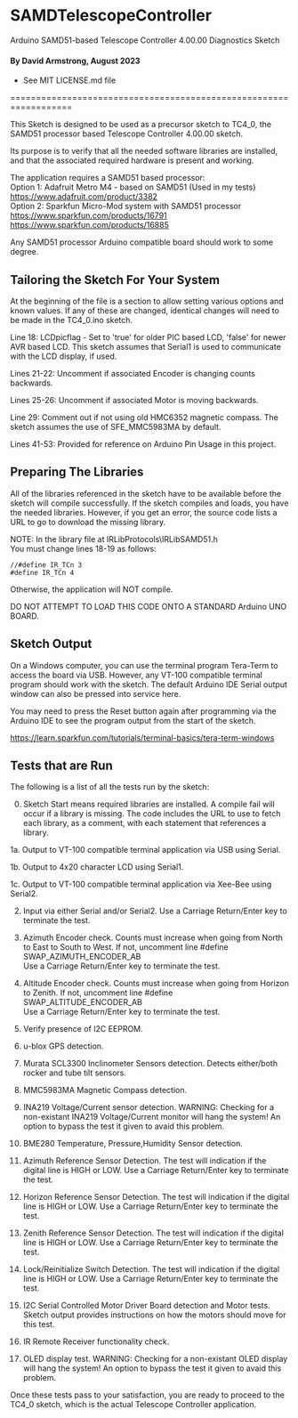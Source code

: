 # SAMDTelescopeController
Arduino SAMD51-based Telescope Controller 4.00.00 Diagnostics Sketch

#### By David Armstrong, August 2023
 - See MIT LICENSE.md file

==================================================================

This Sketch is designed to be used as a precursor sketch to TC4_0,
the SAMD51 processor based Telescope Controller 4.00.00 sketch.

Its purpose is to verify that all the needed software libraries
are installed, and that the associated required hardware is present and
working.

The application requires a SAMD51 based processor:<br>
Option 1: Adafruit Metro M4 - based on SAMD51 (Used in my tests)<br>
https://www.adafruit.com/product/3382 <br>
Option 2: Sparkfun Micro-Mod system with SAMD51 processor<br>
https://www.sparkfun.com/products/16791 <br>
https://www.sparkfun.com/products/16885 

Any SAMD51 processor Arduino compatible board should work to some degree.


## Tailoring the Sketch For Your System

At the beginning of the file is a section to allow setting various options and known values.
If any of these are changed, identical changes will need to be made in the TC4_0.ino sketch.

Line 18: LCDpicflag - Set to 'true' for older PIC based LCD, 'false' for newer AVR based LCD. This sketch assumes that Serial1 is used to communicate with the LCD display, if used.

Lines 21-22: Uncomment if associated Encoder is changing counts backwards.

Lines 25-26: Uncomment if associated Motor is moving backwards.

Line 29: Comment out if not using old HMC6352 magnetic compass. The sketch assumes the use of SFE_MMC5983MA by default.

Lines 41-53: Provided for reference on Arduino Pin Usage in this project.


## Preparing The Libraries

All of the libraries referenced in the sketch have to be available
before the sketch will compile successfully. If the sketch compiles 
and loads, you have the needed libraries.  However,
if you get an error, the source code lists a URL to go to
download the missing library.

NOTE: In the library file at IRLibProtocols\IRLibSAMD51.h<br>
You must change lines 18-19 as follows:

```
//#define IR_TCn 3
#define IR_TCn 4
```

Otherwise, the application will NOT compile.

DO NOT ATTEMPT TO LOAD THIS CODE ONTO A STANDARD Arduino UNO BOARD.


## Sketch Output

On a Windows computer, you can use the terminal program Tera-Term to access the board via USB.
However, any VT-100 compatible terminal program should work with the sketch.
The default Arduino IDE Serial output window can also be pressed into service here.

You may need to press the Reset button again after programming via the Arduino IDE to see the 
program output from the start of the sketch.

https://learn.sparkfun.com/tutorials/terminal-basics/tera-term-windows


## Tests that are Run

The following is a list of all the tests run by the sketch:

0. Sketch Start means required libraries are installed.  A compile fail will occur if a library is missing.  The code includes the URL to use to fetch each library, as a comment, with each statement that references a library.

1a. Output to VT-100 compatible terminal application via USB using Serial.

1b. Output to 4x20 character LCD using Serial1.

1c. Output to VT-100 compatible terminal application via Xee-Bee using Serial2.

2. Input via either Serial and/or Serial2. Use a Carriage Return/Enter key to terminate the test.

3. Azimuth Encoder check. Counts must increase when going from North to East to South to West.
If not, uncomment line #define SWAP_AZIMUTH_ENCODER_AB<br>
Use a Carriage Return/Enter key to terminate the test.

4. Altitude Encoder check. Counts must increase when going from Horizon to Zenith.
If not, uncomment line #define SWAP_ALTITUDE_ENCODER_AB<br>
Use a Carriage Return/Enter key to terminate the test.

5. Verify presence of I2C EEPROM.

6. u-blox GPS detection.

7. Murata SCL3300 Inclinometer Sensors detection.  Detects either/both rocker and tube tilt sensors.

8. MMC5983MA Magnetic Compass detection.

9. INA219 Voltage/Current sensor detection. 
WARNING: Checking for a non-existant INA219 Voltage/Current monitor will hang the system!
An option to bypass the test it given to avaid this problem.

10. BME280 Temperature, Pressure,Humidity Sensor detection.

11. Azimuth Reference Sensor Detection. The test will indication if the digital line is HIGH or LOW.
Use a Carriage Return/Enter key to terminate the test.

12. Horizon Reference Sensor Detection. The test will indication if the digital line is HIGH or LOW.
Use a Carriage Return/Enter key to terminate the test.

13. Zenith Reference Sensor Detection. The test will indication if the digital line is HIGH or LOW.
Use a Carriage Return/Enter key to terminate the test.

14. Lock/Reinitialize Switch Detection. The test will indication if the digital line is HIGH or LOW.
Use a Carriage Return/Enter key to terminate the test.

15. I2C Serial Controlled Motor Driver Board detection and Motor tests. Sketch output provides instructions on how the motors should move for this test.

16. IR Remote Receiver functionality check.

17. OLED display test. 
WARNING: Checking for a non-existant OLED display will hang the system!
An option to bypass the test it given to avaid this problem.

Once these tests pass to your satisfaction, you are ready to proceed to the TC4_0 sketch, which is the 
actual Telescope Controller application.
